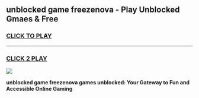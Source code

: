 
## unblocked game freezenova - Play Unblocked Gmaes & Free
<h3>
<a href="https://premium.freeplayer.one?title=unblocked_game_freezenova&ref=19F">CLICK TO PLAY</a></h3>
<hr>

<h3>
<a href="https://premium.freeplayer.one?title=unblocked_game_freezenova&ref=19F">CLICK 2 PLAY</a>
  
</h3>

<a href="https://premium.freeplayer.one?title=unblocked_game_freezenova&ref=19F/"><img src="https://clearcache.store/games.png"></a>


**unblocked game freezenova games unblocked: Your Gateway to Fun and Accessible Online Gaming**
